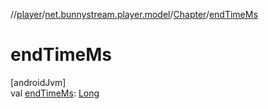 //[player](../../../index.md)/[net.bunnystream.player.model](../index.md)/[Chapter](index.md)/[endTimeMs](end-time-ms.md)

# endTimeMs

[androidJvm]\
val [endTimeMs](end-time-ms.md): [Long](https://kotlinlang.org/api/latest/jvm/stdlib/kotlin-stdlib/kotlin/-long/index.html)

